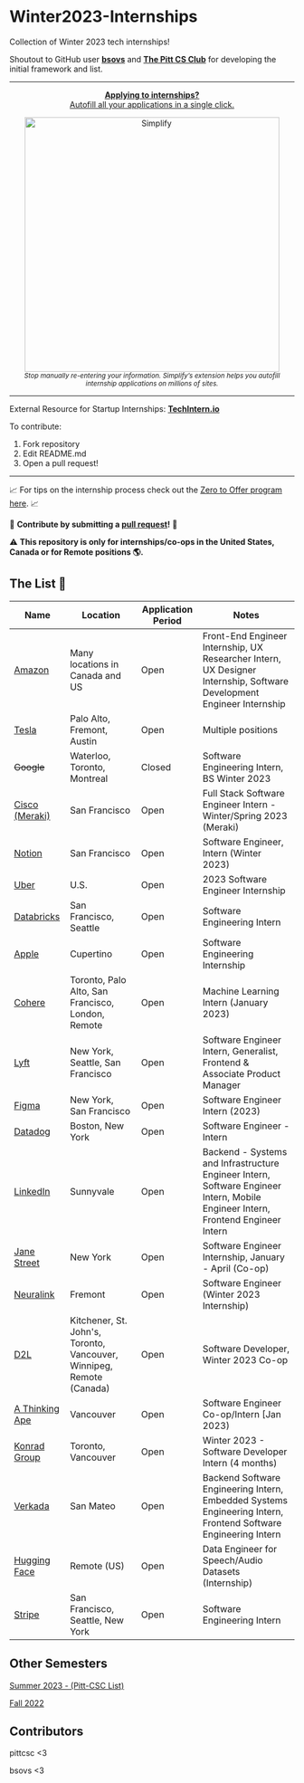 # Winter2023-Internships
Collection of Winter 2023 tech internships!

Shoutout to GitHub user **[bsovs](https://github.com/bsovs)** and **[The Pitt CS Club](https://github.com/pittcsc)** for developing the initial framework and list.

---

<div align="center">
	<p>
		<a href="https://simplify.jobs/?invite=2d8fe25021b&utm_source=referral">
			<b>Applying to internships?</b>
			<br>
			Autofill all your applications in a single click.
			<br>
			<div>
				<img src="https://res.cloudinary.com/dpeo4xcnc/image/upload/v1636594918/simplify_pittcsc.png" width="450"  alt="Simplify">
			</div>
		</a>
		<sub><i>Stop manually re-entering your information. Simplify’s extension helps you autofill internship applications on millions of sites.</i></sub>
	</p>
</div>

---

External Resource for Startup Internships: **[TechIntern.io](https://www.techintern.io/student/signup?utm_source=BrandonSovran&group=BrandonSovran)**

To contribute:

 1. Fork repository
 2. Edit README.md
 3. Open a pull request!

---

📈 For tips on the internship process check out the [Zero to Offer program here](https://www.pittcs.wiki/zero-to-offer).  📈

🤗 **Contribute by submitting a [pull request](https://github.com/susam/gitpr#create-pull-request)!**  🤗

:warning: **This repository is only for internships/co-ops in the United States, Canada or for Remote positions :earth_americas:.**

## The List 👔

| Name  |  Location | Application Period | Notes |
|---|---|-------------|-------------|
| [Amazon](https://www.amazon.jobs/en/teams/internships-for-students?offset=0&result_limit=10&sort=relevant&category%5B%5D=software-development&country%5B%5D=USA&country%5B%5D=CAN&distanceType=Mi&radius=24km&latitude=&longitude=&loc_group_id=&loc_query=&base_query=&city=&country=&region=&county=&query_options=&) | Many locations in Canada and US | Open | Front-End Engineer Internship, UX Researcher Intern, UX Designer Internship, Software Development Engineer Internship
| [Tesla](https://www.tesla.com/en_CA/careers/search/?country=US&query=software%20Internship%20spring) | Palo Alto, Fremont, Austin | Open | Multiple positions |
| ~~Google~~ | Waterloo, Toronto, Montreal | Closed | Software Engineering Intern, BS Winter 2023
| [Cisco (Meraki)](https://jobs.cisco.com/jobs/ProjectDetail/Full-Stack-Software-Engineer-Intern-Winter-Spring-2023-Meraki/1368015) | San Francisco | Open | Full Stack Software Engineer Intern - Winter/Spring 2023 (Meraki)
| [Notion](https://boards.greenhouse.io/notion/jobs/5252467003) | San Francisco | Open | Software Engineer, Intern (Winter 2023)
| [Uber](https://university-uber.icims.com/jobs/116847/job) | U.S.| Open | 2023 Software Engineer Internship |
| [Databricks](https://www.databricks.com/company/careers/open-positions/job?gh_jid=6289910002) | San Francisco, Seattle | Open | Software Engineering Intern |
| [Apple](https://jobs.apple.com/en-us/details/200389054/software-engineering-internship?team=STDNT) | Cupertino | Open | Software Engineering Internship
| [Cohere](https://jobs.lever.co/cohere/2252200f-104f-4d95-840d-c1d9cbcfda9b) | Toronto, Palo Alto, San Francisco, London, Remote | Open | Machine Learning Intern (January 2023)
| [Lyft](https://www.lyft.com/careers/early-talent) | New York, Seattle, San Francisco | Open | Software Engineer Intern, Generalist, Frontend & Associate Product Manager
| [Figma](https://boards.greenhouse.io/figma/jobs/4595340004) | New York, San Francisco | Open | Software Engineer Intern (2023)
| [Datadog](https://app.ripplematch.com/job/datadog/692468c7/) | Boston, New York | Open | Software Engineer - Intern
| [LinkedIn](https://www.linkedin.com/jobs/search/?f_C=1337&geoId=103644278&keywords=intern%20winter%202023&location=United%20States&position=1&pageNum=0) | Sunnyvale | Open | Backend - Systems and Infrastructure Engineer Intern, Software Engineer Intern, Mobile Engineer Intern, Frontend Engineer Intern
| [Jane Street](https://www.janestreet.com/join-jane-street/position/6280534002/) | New York | Open | Software Engineer Internship, January - April (Co-op)
| [Neuralink](https://boards.greenhouse.io/neuralink/jobs/5255513003) | Fremont | Open | Software Engineer (Winter 2023 Internship)
| [D2L](https://www.d2l.com/careers/jobs/software-developer-winter-2023-co-op-/4511783) | Kitchener, St. John's, Toronto, Vancouver, Winnipeg, Remote (Canada) | Open | Software Developer, Winter 2023 Co-op
| [A Thinking Ape](https://boards.greenhouse.io/athinkingape/jobs/4488770) | Vancouver | Open | Software Engineer Co-op/Intern [Jan 2023)
| [Konrad Group](https://www.konrad.com/careers/internships) | Toronto, Vancouver | Open | Winter 2023 - Software Developer Intern (4 months)
| [Verkada](https://www.verkada.com/careers/#open-positions) | San Mateo | Open | Backend Software Engineering Intern, Embedded Systems Engineering Intern, Frontend Software Engineering Intern
| [Hugging Face](https://apply.workable.com/huggingface/j/82D6C5689D/) | Remote (US) | Open | Data Engineer for Speech/Audio Datasets (Internship)
| [Stripe](https://stripe.com/jobs/search?query=Software+Engineering+Intern) | San Francisco, Seattle, New York | Open | Software Engineering Intern

## Other Semesters

[Summer 2023 - (Pitt-CSC List)](https://github.com/pittcsc/Summer2023-Internships)

[Fall 2022](https://github.com/bsovs/Fall2022-Internships)

## Contributors

pittcsc <3

bsovs <3
